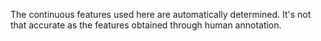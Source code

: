 The continuous features used here are automatically determined. It's not that
accurate as the features obtained through human annotation. 
